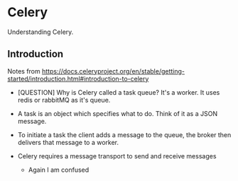 # Celery

Understanding Celery.

## Introduction 
Notes from https://docs.celeryproject.org/en/stable/getting-started/introduction.html#introduction-to-celery

- [QUESTION] Why is Celery called a task queue? It's a worker. It uses redis or rabbitMQ as it's queue.

- A task is an object which specifies what to do. Think of it as a JSON message.
- To initiate a task the client adds a message to the queue, the broker then delivers that message to a worker.

- Celery requires a message transport to send and receive messages
	- Again I am confused


